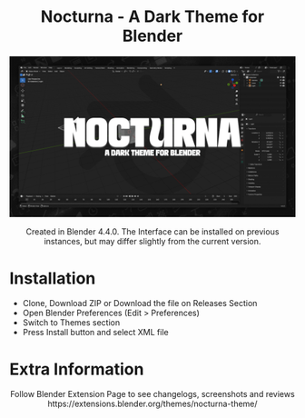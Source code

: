 <div align="center">

  # Nocturna - A Dark Theme for Blender

![alt text](https://github.com/AlejandroSqr/Nocturna-Theme/blob/main/assets/N_00.png)

Created in Blender 4.4.0. The Interface can be installed on previous instances, but may differ slightly from the current version.

<div align="left">

# Installation
-  Clone, Download ZIP or Download the file on Releases Section 
-  Open Blender Preferences (Edit > Preferences)
-  Switch to Themes section
-  Press Install button and select XML file

# Extra Information
<div align="center">
Follow Blender Extension Page to see changelogs, screenshots and reviews

<div align="center">
https://extensions.blender.org/themes/nocturna-theme/
